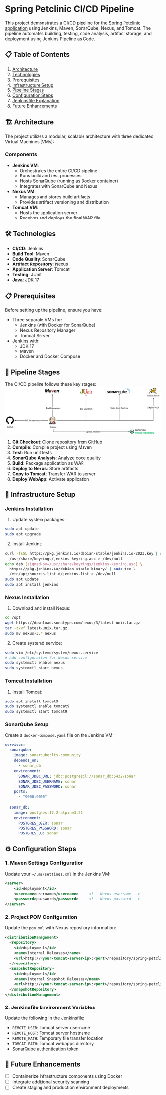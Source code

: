 # Spring Petclinic CI/CD Pipeline

This project demonstrates a CI/CD pipeline for the [Spring Petclinic application](https://github.com/spring-projects/spring-petclinic) using Jenkins, Maven, SonarQube, Nexus, and Tomcat. The pipeline automates building, testing, code analysis, artifact storage, and deployment using Jenkins Pipeline as Code.


## 📋 Table of Contents
1. [Architecture](#-architecture)
2. [Technologies](#-technologies)
3. [Prerequisites](#-prerequisites)
4. [Infrastructure Setup](#-infrastructure-setup)
5. [Pipeline Stages](#-pipeline-stages)
6. [Configuration Steps](#-configuration-steps)
7. [Jenkinsfile Explanation](#-jenkinsfile-breakdown)
8. [Future Enhancements](#-future-enhancements)

## 🏗️ Architecture
The project utilizes a modular, scalable architecture with three dedicated Virtual Machines (VMs):

### Components
- **Jenkins VM**: 
  - Orchestrates the entire CI/CD pipeline
  - Runs build and test processes
  - Hosts SonarQube (running as Docker container)
  - Integrates with SonarQube and Nexus
- **Nexus VM**: 
  - Manages and stores build artifacts
  - Provides artifact versioning and distribution
- **Tomcat VM**:
  - Hosts the application server
  - Receives and deploys the final WAR file

## 🛠️ Technologies
- **CI/CD**: Jenkins
- **Build Tool**: Maven
- **Code Quality**: SonarQube
- **Artifact Repository**: Nexus
- **Application Server**: Tomcat
- **Testing**: JUnit
- **Java**: JDK 17

## 📋 Prerequisites
Before setting up the pipeline, ensure you have:
- Three separate VMs for:
  - Jenkins (with Docker for SonarQube)
  - Nexus Repository Manager
  - Tomcat Server
- Jenkins with:
  - JDK 17
  - Maven
  - Docker and Docker Compose
 
## 🔄 Pipeline Stages
The CI/CD pipeline follows these key stages:
![Global CI/CD pipeline](/images/cicd-pipeline.png)

1. **Git Checkout**: Clone repository from GitHub
2. **Compile**: Compile project using Maven
3. **Test**: Run unit tests
4. **SonarQube Analysis**: Analyze code quality
5. **Build**: Package application as WAR
6. **Deploy to Nexus**: Store artifacts
7. **Copy to Tomcat**: Transfer WAR to server
8. **Deploy WebApp**: Activate application

## 🔧 Infrastructure Setup

### Jenkins Installation
1. Update system packages:
```bash
sudo apt update
sudo apt upgrade
```

2. Install Jenkins:
```bash
curl -fsSL https://pkg.jenkins.io/debian-stable/jenkins.io-2023.key | sudo tee \
  /usr/share/keyrings/jenkins-keyring.asc > /dev/null
echo deb [signed-by=/usr/share/keyrings/jenkins-keyring.asc] \
  https://pkg.jenkins.io/debian-stable binary/ | sudo tee \
  /etc/apt/sources.list.d/jenkins.list > /dev/null
sudo apt update
sudo apt install jenkins
```

### Nexus Installation
1. Download and install Nexus:
```bash
cd /opt
wget https://download.sonatype.com/nexus/3/latest-unix.tar.gz
tar -zxvf latest-unix.tar.gz
sudo mv nexus-3.* nexus
```

2. Create systemd service:
```bash
sudo vim /etc/systemd/system/nexus.service
# Add configuration for Nexus service
sudo systemctl enable nexus
sudo systemctl start nexus
```

### Tomcat Installation
1. Install Tomcat:
```bash
sudo apt install tomcat9
sudo systemctl enable tomcat9
sudo systemctl start tomcat9
```

### SonarQube Setup
Create a `docker-compose.yaml` file on the Jenkins VM:

```yaml
services:
  sonarqube:
    image: sonarqube:lts-community
    depends_on:
      - sonar_db
    environment:
      SONAR_JDBC_URL: jdbc:postgresql://sonar_db:5432/sonar
      SONAR_JDBC_USERNAME: sonar
      SONAR_JDBC_PASSWORD: sonar
    ports:
      - "9000:9000"

  sonar_db:
    image: postgres:17.2-alpine3.21
    environment:
      POSTGRES_USER: sonar
      POSTGRES_PASSWORD: sonar
      POSTGRES_DB: sonar
```

## ⚙️ Configuration Steps

### 1. Maven Settings Configuration
Update your `~/.m2/settings.xml` in the Jenkins VM:

```xml
<server>
    <id>deployment</id>
    <username>username</username>     <!-- Nexus username -->
    <password>password</password>     <!-- Nexus password -->
</server>
```

### 2. Project POM Configuration
Update the `pom.xml` with Nexus repository information:

```xml
<distributionManagement>
  <repository>
    <id>deployment</id>
    <name>Internal Releases</name>
    <url>http://<your-tomcat-server-ip>:<port>/repository/spring-petclinic-release/</url>
  </repository>
  <snapshotRepository>
    <id>deployment</id>
    <name>Internal Snapshot Releases</name>
    <url>http://<your-tomcat-server-ip>:<port>/repository/spring-petclinic-snap/</url>
  </snapshotRepository>
</distributionManagement>
```


### 2. Jenkinsfile Environment Variables

Update the following in the Jenkinsfile:
- `REMOTE_USER`: Tomcat server username
- `REMOTE_HOST`: Tomcat server hostname
- `REMOTE_PATH`: Temporary file transfer location
- `TOMCAT_PATH`: Tomcat webapps directory
- SonarQube authentication token



## 🚧 Future Enhancements

- [ ] Containerize infrastructure components using Docker
- [ ] Integrate additional security scanning
- [ ] Create staging and production environment deployments
